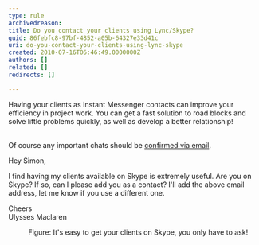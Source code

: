 ```yaml
---
type: rule
archivedreason: 
title: Do you contact your clients using Lync/Skype?
guid: 86febfc8-97bf-4852-a05b-64327e33d41c
uri: do-you-contact-your-clients-using-lync-skype
created: 2010-07-16T06:46:49.0000000Z
authors: []
related: []
redirects: []

---
```



​Having your clients as Instant Messenger contacts can improve your efficiency in project work. You can get a fast solution to road blocks and solve little problems quickly, as well as develop a better relationship! 
<br><excerpt class='endintro'></excerpt><br>
<p>Of course any important chats should be 
   <a href="http&#58;//www.ssw.com.au/ssw/Standards/Rules/RulestoBetterInstantMessenger.aspx#ImportantChatsEmail">confirmed via email</a>. </p><dl class="good"><dt><p>Hey Simon,​​​</p><p>I find having my clients available on&#160;Skype is extremely useful. Are you on Skype? If so, can I please add you as a contact? I'll add the above email address, let me know if you use a different one. </p><p>Cheers<br>Ulysses Maclaren</p></dt><dd>Figure&#58; It's easy to get your clients on Skype, you only have to ask! </dd></dl>


